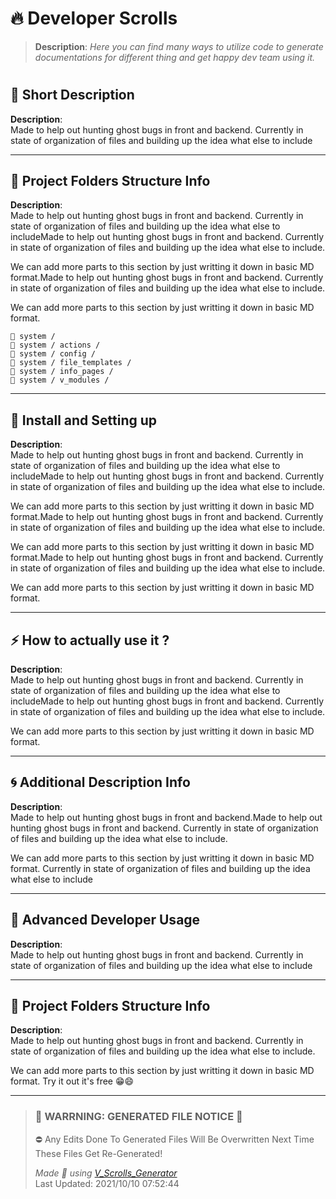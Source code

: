# **🔥 Developer Scrolls**    
 

> **Description**: _Here you can find many ways to utilize code to generate documentations for different thing and get happy dev team using it._  
#   
## **💭 Short Description**    

 **Description**:    
Made to help out hunting ghost bugs in front and backend.
                Currently in state of organization of files and building up the idea what else to include    

---
## **📁 Project Folders Structure Info**    

 **Description**:    
Made to help out hunting ghost bugs in front and backend.
                Currently in state of organization of files and building up the idea what else to includeMade to help out hunting ghost bugs in front and backend. Currently in state of organization of files and building up the idea what else to include.

  We can add more parts to this section by just writting it down in basic MD format.Made to help out hunting ghost bugs in front and backend. Currently in state of organization of files and building up the idea what else to include.

  We can add more parts to this section by just writting it down in basic MD format.

    📁 system /
    📁 system / actions /
    📁 system / config /
    📁 system / file_templates /
    📁 system / info_pages /
    📁 system / v_modules /         

---
## **🚕 Install and Setting up**    

 **Description**:    
Made to help out hunting ghost bugs in front and backend.
                Currently in state of organization of files and building up the idea what else to includeMade to help out hunting ghost bugs in front and backend. Currently in state of organization of files and building up the idea what else to include.

  We can add more parts to this section by just writting it down in basic MD format.Made to help out hunting ghost bugs in front and backend. Currently in state of organization of files and building up the idea what else to include.

  We can add more parts to this section by just writting it down in basic MD format.Made to help out hunting ghost bugs in front and backend. Currently in state of organization of files and building up the idea what else to include.

  We can add more parts to this section by just writting it down in basic MD format.    

---
## **⚡ How to actually use it ?**    

 **Description**:    
Made to help out hunting ghost bugs in front and backend. Currently in state of organization of files and building up the idea what else to includeMade to help out hunting ghost bugs in front and backend. Currently in state of organization of files and building up the idea what else to include.

  We can add more parts to this section by just writting it down in basic MD format.    

---
## **🌀 Additional Description Info**    

 **Description**:    
Made to help out hunting ghost bugs in front and backend.Made to help out hunting ghost bugs in front and backend. Currently in state of organization of files and building up the idea what else to include.

  We can add more parts to this section by just writting it down in basic MD format. Currently in state of organization of files and building up the idea what else to include    

---
## **🚀 Advanced Developer Usage**    

 **Description**:    
Made to help out hunting ghost bugs in front and backend. Currently in state of organization of files and building up the idea what else to include    

---
## **🚩 Project Folders Structure Info**    

 **Description**:    
Made to help out hunting ghost bugs in front and backend. Currently in state of organization of files and building up the idea what else to include.
  
  We can add more parts to this section by just writting it down in basic MD format. Try it out it's free 😁😄    

---
>### 🔻 **WARRNING: GENERATED FILE NOTICE**  🔻 
> ⛔ Any Edits Done To Generated Files Will Be Overwritten Next Time These Files Get Re-Generated!  
>  
> _Made 💖 using [V_Scrolls_Generator]("#")_      
> Last Updated:  2021/10/10 07:52:44 
